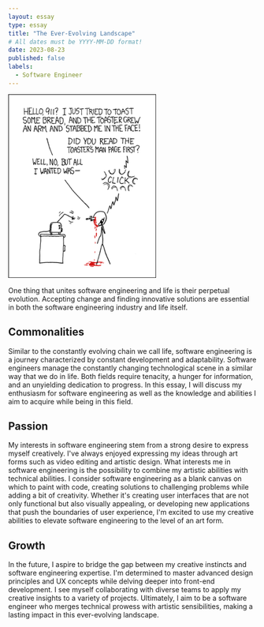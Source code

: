 ```yaml
---
layout: essay
type: essay
title: "The Ever-Evolving Landscape"
# All dates must be YYYY-MM-DD format!
date: 2023-08-23
published: false
labels:
  - Software Engineer
---
```


<img width="300px" class="rounded float-start pe-4" src="../img/smart-questions/rtfm.png">

One thing that unites software engineering and life is their perpetual evolution. Accepting change and finding innovative solutions are essential in both the software engineering industry and life itself.

## Commonalities
Similar to the constantly evolving chain we call life, software engineering is a journey characterized by constant development and adaptability. Software engineers manage the constantly changing technological scene in a similar way that we do in life. Both fields require tenacity, a hunger for information, and an unyielding dedication to progress. In this essay, I will discuss my enthusiasm for software engineering as well as the knowledge and abilities I aim to acquire while being in this field.

## Passion
My interests in software engineering stem from a strong desire to express myself creatively. I've always enjoyed expressing my ideas through art forms such as video editing and artistic design. What interests me in software engineering is the possibility to combine my artistic abilities with technical abilities. I consider software engineering as a blank canvas on which to paint with code, creating solutions to challenging problems while adding a bit of creativity. Whether it's creating user interfaces that are not only functional but also visually appealing, or developing new applications that push the boundaries of user experience, I'm excited to use my creative abilities to elevate software engineering to the level of an art form. 

## Growth
In the future, I aspire to bridge the gap between my creative instincts and software engineering expertise. I'm determined to master advanced design principles and UX concepts while delving deeper into front-end development. I see myself collaborating with diverse teams to apply my creative insights to a variety of projects. Ultimately, I aim to be a software engineer who merges technical prowess with artistic sensibilities, making a lasting impact in this ever-evolving landscape.

